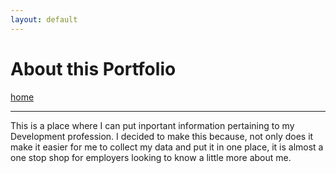 ```yaml
---
layout: default
---
```


# About this Portfolio

[home](./)

---

This is a place where I can put inportant information pertaining to my Development profession. I decided to make this because, not only does it make it easier for me to collect my data and put it in one place, it is almost a one stop shop for employers looking to know a little more about me.